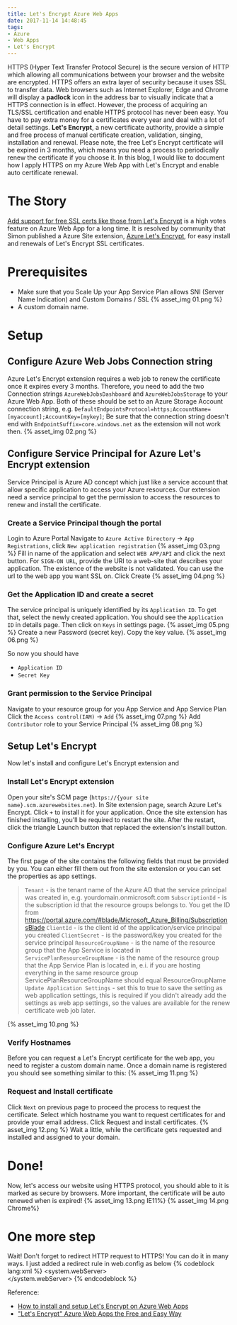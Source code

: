 ```yaml
---
title: Let's Encrypt Azure Web Apps
date: 2017-11-14 14:48:45
tags:
- Azure
- Web Apps
- Let's Encrypt
---
```

HTTPS (Hyper Text Transfer Protocol Secure) is the secure version of HTTP which allowing all communications between your browser and the website are encrypted. HTTPS offers an extra layer of security because it uses SSL to transfer data. Web browsers such as Internet Explorer, Edge and Chrome will display a **padlock** icon in the address bar to visually indicate that a HTTPS connection is in effect.
However, the process of acquiring an TLS/SSL certification and enable HTTPS protocol has never been easy. You have to pay extra money for a certificates every year and deal with a lot of detail settings. **Let's Encrypt**, a new certificate authority, provide a simple and free process of manual certificate creation, validation, singing, installation and renewal. Please note, the free Let's Encrypt certificate will be expired in 3 months, which means you need a process to periodically renew the certificate if you choose it. In this blog, I would like to document how I apply HTTPS on my Azure Web App with Let's Encrypt and enable auto certificate renewal.
<!-- more -->
# The Story
[Add support for free SSL certs like those from Let's Encrypt](https://feedback.azure.com/forums/169385-web-apps-formerly-websites/suggestions/6737285-add-support-for-free-ssl-certs-like-those-from-let) is a high votes feature on Azure Web App for a long time. It is resolved by community that Simon published a Azure Site extension, [Azure Let's Encrypt](http://www.siteextensions.net/packages/letsencrypt), for easy install and renewals of Let's Encrypt SSL certificates.

# Prerequisites
* Make sure that you Scale Up your App Service Plan allows SNI (Server Name Indication) and Custom Domains / SSL
{% asset_img 01.png %}
* A custom domain name.

# Setup

## Configure Azure Web Jobs Connection string
Azure Let's Encrypt extension requires a web job to renew the certificate once it expires every 3 months. Therefore, you need to add the two Connection strings `AzureWebJobsDashboard` and `AzureWebJobsStorage` to your Azure Web App.
Both of these should be set to an Azure Storage Account connection string, e.g. `DefaultEndpointsProtocol=https;AccountName=[myaccount];AccountKey=[mykey]`; Be sure that the connection string doesn't end with `EndpointSuffix=core.windows.net` as the extension will not work then.
{% asset_img 02.png %}

## Configure Service Principal for Azure Let's Encrypt extension
Service Principal is Azure AD concept which just like a service account that allow specific application to access your Azure resources. Our extension need a service principal to get the permission to access the resources to renew and install the certificate.
### Create a Service Principal though the portal
Login to Azure Portal
Navigate to `Azure Active Directory` -> `App Registrations`, click `New application registration`
{% asset_img 03.png %}
Fill in name of the application and select `WEB APP/API` and click the next button. For `SIGN-ON URL`, provide the URI to a web-site that describes your application. The existence of the website is not validated. You can use the url to the web app you want SSL on.
Click Create
    {% asset_img 04.png %}
### Get the Application ID and create a secret
The service principal is uniquely identified by its `Application ID`. To get that, select the newly created application.
You should see the `Application ID` in details page. Then click on `Keys` in settings page.
{% asset_img 05.png %}
Create a new Password (secret key). Copy the key value.
{% asset_img 06.png %}

So now you should have 
*   `Application ID`
*   `Secret Key`

### Grant permission to the Service Principal
Navigate to your resource group for you App Service and App Service Plan
Click the `Access control(IAM)` -> `Add`
{% asset_img 07.png %}
Add `Contributor` role to your Service Principal
{% asset_img 08.png %}

## Setup Let's Encrypt
Now let's install and configure Let's Encrypt extension and  

### Install Let's Encrypt extension
Open your site's SCM page (`https://{your site name}.scm.azurewebsites.net`).
In Site extension page, search Azure Let's Encrypt. Click `+` to install it for your application.
Once the site extension has finished installing, you'll be required to restart the site. After the restart, click the triangle Launch button that replaced the extension's install button.

### Configure Azure Let's Encrypt
The first page of the site contains the following fields that must be provided by you. You can either fill them out from the site extension or you can set the properties as app settings. 
>   `Tenant` - is the tenant name of the Azure AD that the service principal was created in, e.g. yourdomain.onmicrosoft.com
>   `SubscriptionId` - is the subscription id that the resource groups belongs to. You get the ID from https://portal.azure.com/#blade/Microsoft_Azure_Billing/SubscriptionsBlade
>   `ClientId` - is the client id of the application/service principal you created
>   `ClientSecret` - is the password/key you created for the service principal
>   `ResourceGroupName` - is the name of the resource group that the App Service is located in 
>   `ServicePlanResourceGroupName` - is the name of the resource group that the App Service Plan is located in, e.i. if you are hosting everything in the same resource group ServicePlanResourceGroupName should equal ResourceGroupName
>   `Update Application Settings` - set this to true to save the setting as web application settings, this is required if you didn't already add the settings as web app settings, so the values are available for the renew certificate web job later.
    
{% asset_img 10.png %}

### Verify Hostnames
Before you can request a Let's Encrypt certificate for the web app, you need to register a custom domain name. Once a domain name is registered you should see something similar to this:
    {% asset_img 11.png %}
### Request and Install certificate
Click `Next` on previous page to proceed the process to request the certificate.
Select which hostname you want to request certificates for and provide your email address.
Click Request and install certificates.
    {% asset_img 12.png %}
Wait a little, while the certificate gets requested and installed and assigned to your domain.

# Done!
Now, let's access our website using HTTPS protocol, you should able to it is marked as secure by browsers. More important, the certificate will be auto renewed when is expired!
    {% asset_img 13.png IE11%}
    {% asset_img 14.png Chrome%}

# One more step
Wait! Don't forget to redirect HTTP request to HTTPS!
You can do it in many ways. I just added a redirect rule in web.config as below
    {% codeblock lang:xml %}
    <configuration xmlns="http://schemas.microsoft.com/.NetConfiguration/v2.0">
        <system.webServer>    
            <rewrite>
                <rules>
	    	<rule name="HTTP to HTTPS redirect" stopProcessing="true">
	    	        <match url="(.*)" />
	    		<conditions>
	    		  <add input="{HTTPS}" pattern="off" ignoreCase="true" />
	    		</conditions>
	    	  <action type="Redirect" redirectType="Found" url="https://{HTTP_HOST}/{R:1}" />
	    	</rule>
                </rules>
            </rewrite>
    </system.webServer>
    </configuration>
    {% endcodeblock %}

Reference:
*   [How to install and setup Let's Encrypt on Azure Web Apps](https://github.com/sjkp/letsencrypt-siteextension/wiki/How-to-install)
*   ["Let's Encrypt" Azure Web Apps the Free and Easy Way](https://gooroo.io/GoorooTHINK/Article/16420/Lets-Encrypt-Azure-Web-Apps-the-Free-and-Easy-Way/21872)